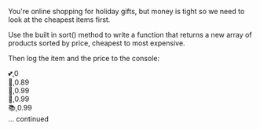   You're online shopping for holiday gifts, but money is tight so we need to look at the cheapest items first.  
    
  Use the built in sort() method to write a function that returns a new array of products sorted by price, cheapest to most expensive.   
    
  Then log the item and the price to the console:  
    
  💕,0  
  🍬,0.89  
  🍫,0.99  
  🧁,0.99  
  📚,0.99  
  ... continued
